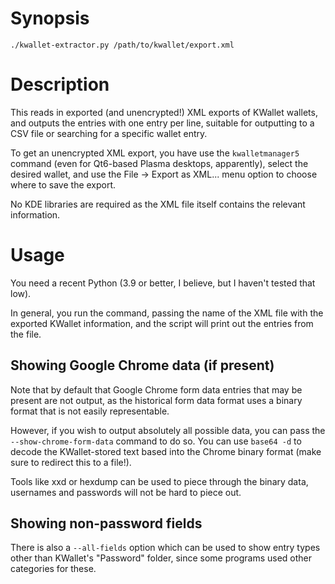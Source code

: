 # Synopsis

    ./kwallet-extractor.py /path/to/kwallet/export.xml

# Description

This reads in exported (and unencrypted!) XML exports of KWallet wallets, and
outputs the entries with one entry per line, suitable for outputting to a CSV
file or searching for a specific wallet entry.

To get an unencrypted XML export, you have use the `kwalletmanager5` command
(even for Qt6-based Plasma desktops, apparently), select the desired wallet,
and use the File -> Export as XML... menu option to choose where to save the
export.

No KDE libraries are required as the XML file itself contains the relevant
information.

# Usage

You need a recent Python (3.9 or better, I believe, but I haven't tested that
low).

In general, you run the command, passing the name of the XML file with the exported KWallet information,
and the script will print out the entries from the file.

## Showing Google Chrome data (if present)

Note that by default that Google Chrome form data entries that may be present
are not output, as the historical form data format uses a binary format that is
not easily representable.

However, if you wish to output absolutely all possible data, you can
pass the `--show-chrome-form-data` command to do so.  You can use `base64 -d` to decode
the KWallet-stored text based into the Chrome binary format (make sure to redirect this to a file!).

Tools like xxd or hexdump can be used to piece through the binary data,
usernames and passwords will not be hard to piece out.

## Showing non-password fields

There is also a `--all-fields` option which can be used to show entry types
other than KWallet's "Password" folder, since some programs used other
categories for these.

